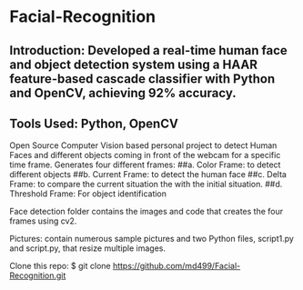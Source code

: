 # Facial-Recognition

## Introduction: Developed a real-time human face and object detection system using a HAAR feature-based cascade classifier with Python and OpenCV, achieving 92% accuracy.
## Tools Used: Python, OpenCV

Open Source Computer Vision based personal project to detect Human Faces and different objects coming in front of the webcam for a specific time frame. 
Generates four different frames: 
##a.	Color Frame: to detect different objects
##b.	Current Frame: to detect the human face
##c.	Delta Frame: to compare the current situation the with the initial situation.
##d.	Threshold Frame: For object identification



Face detection folder contains the images and code that creates the four frames using cv2. 

Pictures: contain numerous sample pictures and two Python files, script1.py and script.py, that resize multiple images. 


Clone this repo: $ git clone https://github.com/md499/Facial-Recognition.git
